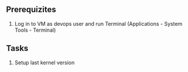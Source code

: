 ## Prerequizites
1. Log in to VM as devops user and run Terminal (Applications - System Tools - Terminal)

## Tasks

1. Setup last kernel version
